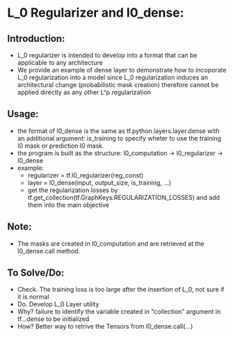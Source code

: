 # L_0 Regularizer and l0_dense:
## Introduction: 
- L_0 regularizer is intended to develop into a format that can be applicable to any architecture
- We provide an example of dense layer to demonstrate how to incoporate L_0 regularization into a model since L_0 regularization induces an architectural change (probabilistic mask creation) therefore cannot be applied directly as any other L^p regularization 
## Usage:
- the format of l0_dense is the same as tf.python.layers.layer.dense with an additional argument: is_training to specify wheter to use the training l0 mask or prediction l0 mask.
- the program is built as the structure: l0_computation -> l0_regularizer -> l0_dense
- example:
	- regularizer = tf.l0_regularizer(reg_const)
	- layer = l0_dense(input, output_size, is_training, ...)
	- get the regularization losses by tf.get_collection(tf.GraphKeys.REGULARIZATION_LOSSES) and add them into the main objective

## Note:
- The masks are created in l0_computation and are retrieved at the l0_dense.call method.

## To Solve/Do:
- Check. The training loss is too large after the insertion of L_0, not sure if it is normal
- Do. Develop L_0 Layer utility
- Why? failure to identify the variable created in "collection" argument in tf...dense to be initialized
- How? Better way to retrive the Tensors from l0_dense.call(...)
